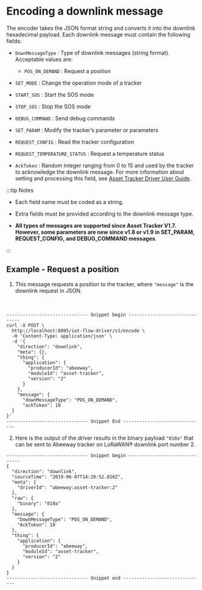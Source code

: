 # Encoding a downlink message
The encoder takes the JSON format string and converts it into the downlink hexadecimal payload.
Each downlink message must contain the following fields:
* `DownMessageType` : Type of downlink messages (string format). Acceptable values are:
    * `POS_ON_DEMAND` : Request a position

* `SET_MODE` : Change the operation mode of a tracker

* `START_SOS` : Start the SOS mode

* `STOP_SOS` : Stop the SOS mode

* `DEBUG_COMMAND` : Send debug commands

* `SET_PARAM` : Modify the tracker’s parameter or parameters

* `REQUEST_CONFIG` : Read the tracker configuration

* `REQUEST_TEMPERATURE_STATUS` : Request a temperature status


* `AckToken` : Random integer ranging from 0 to 15 and used by the tracker to acknowledge the downlink message. For more information about setting and processing this field, see [Asset Tracker Driver User Guide](/D-Reference/DocLibrary_R/AbeewayTrackers_R.md#reference-guides-and-tools).

:::tip Notes
* Each field name must be coded as a string.<br/>

* Extra fields must be provided according to the downlink message type.
* **All types of messages are supported since Asset Tracker V1.7. However, some parameters are new since v1.8 or v1.9 in SET_PARAM, REQUEST_CONFIG, and DEBUG_COMMAND messages**.

:::

## Example - Request a position
1. This message requests a position to the tracker, where `"message"` is the downlink request in JSON.<br/><br/><br/>

```
------------------------------ Snippet begin ------------------------------
curl -X POST \
  http://localhost:8095/iot-flow-driver/v1/encode \
  -H 'Content-Type: application/json' \
  -d '{
    "direction": "downlink",
    "meta": {},
    "thing": {
      "application": {
        "producerId": "abeeway",
        "moduleId": "asset-tracker",
        "version": "2"
      }
    },
    "message": {
      "downMessageType": "POS_ON_DEMAND",
      "ackToken": 10
  }
}'
------------------------------ Snippet End ------------------------------
```

2. Here is the output of the driver results in the binary payload `"010a"` that can be sent to Abeeway tracker on LoRaWAN® downlink port number 2.

```
------------------------------ Snippet begin ------------------------------
{
  "direction": "downlink",
  "sourceTime": "2019-06-07T14:28:52.016Z",
  "meta": {
    "driverId": "abeeway:asset-tracker:2"
  },
  "raw": {
    "binary": "010a"
  },
  "message": {
    "DownMessageType": "POS_ON_DEMAND",
    "AckToken": 10
  },
  "thing": {
    "application": {
      "producerId": "abeeway",
      "moduleId": "asset-tracker",
      "version": "2"
    }
  }
}
------------------------------ Snippet end ------------------------------
```
